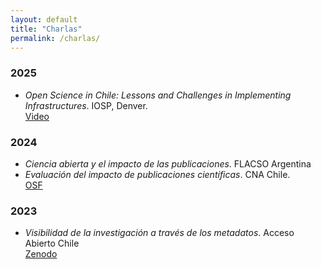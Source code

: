 ```yaml
---
layout: default
title: "Charlas"
permalink: /charlas/
---
```


### 2025  
- *Open Science in Chile: Lessons and Challenges in Implementing Infrastructures*. IOSP, Denver.  
  [Video](https://www.youtube.com/watch?v=F1NVHfTpaLk)

### 2024  
- *Ciencia abierta y el impacto de las publicaciones*. FLACSO Argentina  
- *Evaluación del impacto de publicaciones científicas*. CNA Chile.  
  [OSF](https://osf.io/8mbcj)

### 2023  
- *Visibilidad de la investigación a través de los metadatos*. Acceso Abierto Chile  
  [Zenodo](https://doi.org/10.5281/zenodo.10066676)
